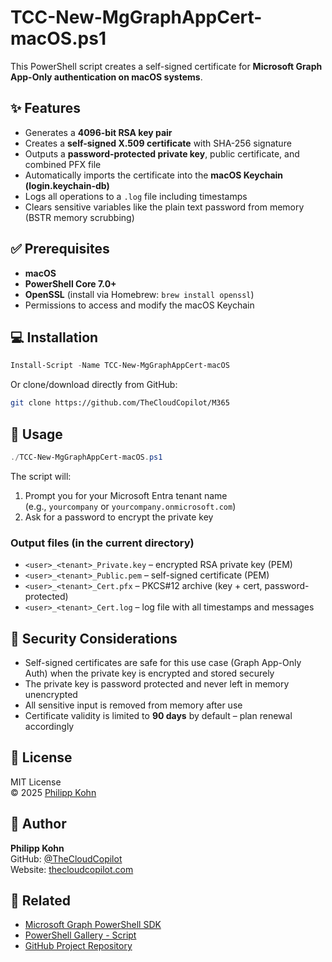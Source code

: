 # TCC-New-MgGraphAppCert-macOS.ps1

This PowerShell script creates a self-signed certificate for **Microsoft Graph App-Only authentication on macOS systems**.

## ✨ Features

- Generates a **4096-bit RSA key pair**
- Creates a **self-signed X.509 certificate** with SHA-256 signature
- Outputs a **password-protected private key**, public certificate, and combined PFX file
- Automatically imports the certificate into the **macOS Keychain (login.keychain-db)**
- Logs all operations to a `.log` file including timestamps
- Clears sensitive variables like the plain text password from memory (BSTR memory scrubbing)

## ✅ Prerequisites

- **macOS**
- **PowerShell Core 7.0+**
- **OpenSSL** (install via Homebrew: `brew install openssl`)
- Permissions to access and modify the macOS Keychain

## 💻 Installation

```powershell
Install-Script -Name TCC-New-MgGraphAppCert-macOS
```

Or clone/download directly from GitHub:
```bash
git clone https://github.com/TheCloudCopilot/M365
```

## 🚀 Usage

```powershell
./TCC-New-MgGraphAppCert-macOS.ps1
```

The script will:

1. Prompt you for your Microsoft Entra tenant name  
   (e.g., `yourcompany` or `yourcompany.onmicrosoft.com`)
2. Ask for a password to encrypt the private key

### Output files (in the current directory)

- `<user>_<tenant>_Private.key` – encrypted RSA private key (PEM)
- `<user>_<tenant>_Public.pem` – self-signed certificate (PEM)
- `<user>_<tenant>_Cert.pfx` – PKCS#12 archive (key + cert, password-protected)
- `<user>_<tenant>_Cert.log` – log file with all timestamps and messages

## 🔐 Security Considerations

- Self-signed certificates are safe for this use case (Graph App-Only Auth) when the private key is encrypted and stored securely
- The private key is password protected and never left in memory unencrypted
- All sensitive input is removed from memory after use
- Certificate validity is limited to **90 days** by default – plan renewal accordingly

## 📄 License

MIT License  
© 2025 [Philipp Kohn](https://thecloudcopilot.com)

## 🙋 Author

**Philipp Kohn**  
GitHub: [@TheCloudCopilot](https://github.com/TheCloudCopilot)  
Website: [thecloudcopilot.com](https://thecloudcopilot.com)

## 🔗 Related

- [Microsoft Graph PowerShell SDK](https://learn.microsoft.com/en-us/powershell/microsoftgraph/overview)
- [PowerShell Gallery - Script](https://www.powershellgallery.com/packages/TCC-New-MgGraphAppCert-macOS)
- [GitHub Project Repository](https://github.com/TheCloudCopilot/M365)
